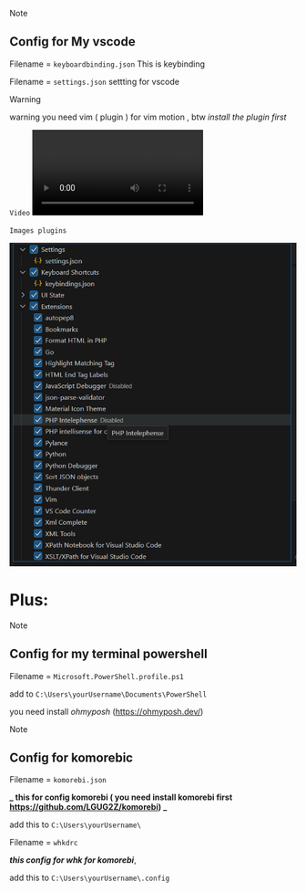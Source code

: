 > [!NOTE]
>
> ## Config for My vscode
>
> Filename = `keyboardbinding.json`
> This is keybinding
>
> Filename = `settings.json`
> settting for vscode

> [!WARNING]
> warning you need vim ( plugin ) for vim motion , btw _install the plugin first_

`Video`
<video src="https://github.com/radiaku/vscodepublicconfig/assets/5983350/c30b29e1-76b1-4ca0-a72d-e8487f9ee97d"></video

`Images plugins`

![plugin screenshot](https://github.com/radiaku/vscodepublicconfig/blob/main/ss/plugins.png?raw=true)

# Plus:

> [!NOTE]
>
> ## Config for my terminal powershell
>
> Filename = `Microsoft.PowerShell.profile.ps1`
>
> add to `C:\Users\yourUsername\Documents\PowerShell`
>
> you need install _ohmyposh_ (https://ohmyposh.dev/)

> [!Note]
>
> ## Config for komorebic
>
> Filename = `komorebi.json`
>
> **_ this for config komorebi ( you need install komorebi first https://github.com/LGUG2Z/komorebi) _**
>
> add this to `C:\Users\yourUsername\`
>
> Filename = `whkdrc`
>
> **_this config for whk for komorebi_**,
>
> add this to `C:\Users\yourUsername\.config`
